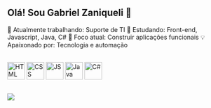 ## Olá! Sou Gabriel Zaniqueli 👋

🔭 Atualmente trabalhando: Suporte de TI
🌱 Estudando: Front-end, Javascript, Java, C#
🎯 Foco atual: Construir aplicações funcionais
💡 Apaixonado por: Tecnologia e automação

<div id="languages" style="display: inline_block"><br>
  <img aling="center" alt="HTML" width="40" height="40" src="https://cdn.jsdelivr.net/gh/devicons/devicon@latest/icons/html5/html5-original.svg" />
  <img aling="center" alt="CSS" width="40" height="40" src="https://cdn.jsdelivr.net/gh/devicons/devicon@latest/icons/css3/css3-original.svg" />
  <img aling="center" alt="JS" width="40" height="40" src="https://cdn.jsdelivr.net/gh/devicons/devicon@latest/icons/javascript/javascript-original.svg" />
  <img aling="center" alt="Java" width="40" height="40" src="https://cdn.jsdelivr.net/gh/devicons/devicon@latest/icons/java/java-original.svg" />
  <img aling="center" alt="C#" width="40" height="40" src="https://cdn.jsdelivr.net/gh/devicons/devicon@latest/icons/csharp/csharp-original.svg" />
</div>

##

<div id="links">
  <a href="https://www.linkedin.com/in/gabriel-zaniqueli/" target="_blank" ><img src="https://img.shields.io/badge/LinkedIn-0077B5?style=for-the-badge&logo=linkedin&logoColor=white" target="_blank"></a>
</div>
